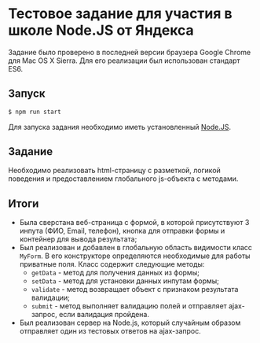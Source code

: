 # Тестовое задание для участия в школе Node.JS от Яндекса

Задание было проверено в последней версии браузера Google Chrome для Mac OS X Sierra. Для его реализации был использован стандарт ES6.

## Запуск

```sh
$ npm run start
```
Для запуска задания необходимо иметь установленный [Node.JS](https://nodejs.org).

## Задание

Необходимо реализовать html-страницу с разметкой, логикой поведения и предоставлением глобального js-объекта с методами.

## Итоги

- Была сверстана веб-страница с формой, в которой присутствуют 3 инпута (ФИО, Email, телефон), кнопка для отправки формы и контейнер для вывода результата;
- Был реализован и добавлен в глобальную область видимости класс `MyForm`. В его конструкторе определяются необходимые для работы приватные поля. Класс содержит следующие методы:
    * `getData` - метод для получения данных из формы;
    * `setData` - метод для установки данных инпутам формы;
    * `validate` - метод возвращает объект с признаком результата валидации;
    * `submit` - метод выполняет валидацию полей и отправляет ajax-запрос, если валидация пройдена.
- Был реализован сервер на Node.js, который случайным образом отправляет один из тестовых ответов на ajax-запрос.
